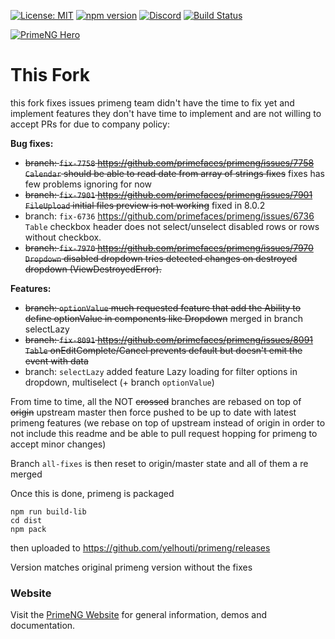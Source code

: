
[![License: MIT](https://img.shields.io/badge/License-MIT-yellow.svg)](https://opensource.org/licenses/MIT)
[![npm version](https://badge.fury.io/js/primeng.svg)](https://badge.fury.io/js/primeng)
[![Discord](https://img.shields.io/discord/557940238991753223.svg)](https://discord.gg/gzKFYnpmCY)
[![Build Status](https://travis-ci.org/primefaces/primeng.svg?branch=master)](https://travis-ci.org/primefaces/primeng)

[![PrimeNG Hero](https://www.primefaces.org/wp-content/uploads/2020/08/primeng-release-x-fix-2.jpg)](https://www.primefaces.org/primeng)

# This Fork
this fork fixes issues primeng team didn't have the time to fix yet and implement features they don't have time to implement and are not willing to accept PRs for due to company policy:

**Bug fixes:**
- ~~branch: `fix-7758` https://github.com/primefaces/primeng/issues/7758 `Calendar` should be able to read date from array of strings fixes~~ fixes has few problems ignoring for now
- ~~branch: `fix-7901` https://github.com/primefaces/primeng/issues/7901 `FileUpload` initial files preview is not working~~ fixed in 8.0.2
- branch: `fix-6736` https://github.com/primefaces/primeng/issues/6736 `Table` checkbox header does not select/unselect disabled rows or rows without checkbox.
- ~~branch: `fix-7970` https://github.com/primefaces/primeng/issues/7970 `Dropdown` disabled dropdown tries detected changes on destroyed dropdown (ViewDestroyedError).~~

**Features:**
- ~~branch: `optionValue` much requested feature that add the Ability to define optionValue in components like Dropdown~~ merged in branch selectLazy
- ~~branch: `fix-8091` https://github.com/primefaces/primeng/issues/8091 `Table` onEditComplete/Cancel prevents default but doesn't emit the event with data~~
- branch: `selectLazy` added feature Lazy loading for filter options in dropdown, multiselect (+ branch `optionValue`)

From time to time, all the NOT ~~crossed~~ branches are rebased on top of ~~origin~~ upstream master then force pushed to be up to date with latest primeng features (we rebase on top of upstream instead of origin in order to not include this readme and be able to pull request hopping for primeng to accept minor changes)

Branch `all-fixes` is then reset to origin/master state and all of them a re merged

Once this is done, primeng is packaged
```
npm run build-lib
cd dist
npm pack
``` 

then uploaded to https://github.com/yelhouti/primeng/releases

Version matches original primeng version without the fixes

### Website

Visit the [PrimeNG Website](https://www.primefaces.org/primeng/) for general information, demos and documentation.
